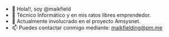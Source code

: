 - 👋 Hola!!, soy @maikfield
- 👀 Técnico Informático y en mis ratos libres emprendedor.
- 🌱 Actualmente involucrado en el proyecto Amsysnet.
- 📫 Puedes contactar conmigo mediante: maikfielding@pm.me

<!---
maikfield/maikfield is a ✨ special ✨ repository because its `README.md` (this file) appears on your GitHub profile.
You can click the Preview link to take a look at your changes.
--->
